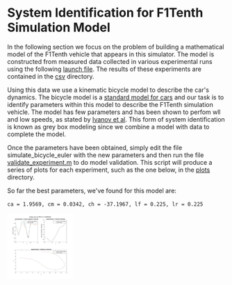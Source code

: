 # System Identification for F1Tenth Simulation Model 

In the following section we focus on the problem of building a mathematical model of the F1Tenth vehicle that appears in this simulator. The model is constructed from measured data collected in various experimental runs using the following [launch file](https://github.com/pmusau17/Platooning-F1Tenth/blob/master/src/race/launch/sys_id.launch). The results of these experiments are contained in the [csv](csv) directory.  

Using this data we use a kinematic bicycle model to describe the car's dynamics. The bicycle model is a [standard model for cars](https://github.com/pmusau17/Platooning-F1Tenth/blob/master/src/race/sys_id/bicycle_model.m) and our task is to identify parameters within this model to describe the F1Tenth simulation vehicle. The model has few parameters and has been shown to perfom wll and low speeds, as stated by [Ivanov et al](https://arxiv.org/pdf/1910.11309.pdf). This form of system identification is known as grey box modeling since we combine a model with data to complete the model.

Once the parameters have been obtained, simply edit the file simulate_bicycle_euler with the new parameters and then run the file [validate_experiment.m](validate_experiment.m) to do model validation. This script will produce a series of plots for each experiment, such as the one below, in the [plots](plots) directory. 

So far the best parameters, we've found for this model are:
```
ca = 1.9569, cm = 0.0342, ch = -37.1967, lf = 0.225, lr = 0.225
```

<img src="plots/data_15870_0.jpg" width="30%">

